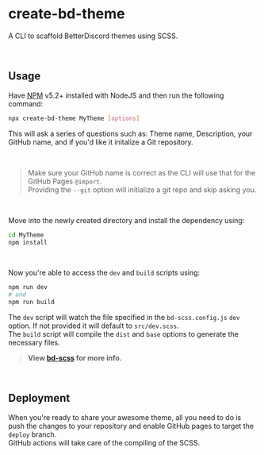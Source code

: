 # create-bd-theme

A CLI to scaffold BetterDiscord themes using SCSS.

<br>

## Usage

Have [NPM](https://nodejs.org/en/) v5.2+ installed with NodeJS and then run the following command:

```bash
npx create-bd-theme MyTheme [options]
```

This will ask a series of questions such as: Theme name, Description, your GitHub name, and if you'd like it initalize a Git repository.

<br>

> Make sure your GitHub name is correct as the CLI will use that for the GitHub Pages `@import`.  
> Providing the `--git` option will initialize a git repo and skip asking you.

<br>

Move into the newly created directory and install the dependency using:

```bash
cd MyTheme
npm install
```

<br>

Now you're able to access the `dev` and `build` scripts using:

```bash
npm run dev
# and
npm run build
```

The `dev` script will watch the file specified in the `bd-scss.config.js` `dev` option. If not provided it will default to `src/dev.scss`.  
The `build` script will compile the `dist` and `base` options to generate the necessary files.

> **View [bd-scss](https://github.com/Gibbu/bd-scss) for more info.**

<br>

## Deployment

When you're ready to share your awesome theme, all you need to do is push the changes to your repository and enable GitHub pages to target the `deploy` branch.  
GitHub actions will take care of the compiling of the SCSS.
